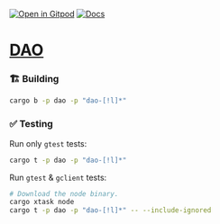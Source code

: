 [![Open in Gitpod](https://img.shields.io/badge/Open_in-Gitpod-white?logo=gitpod)](https://gitpod.io/#FOLDER=dao/https://github.com/gear-foundation/dapps)
[![Docs](https://img.shields.io/github/actions/workflow/status/gear-foundation/dapps/contracts-docs.yml?logo=rust&label=docs)](https://dapps.gear.rs/dao_io)

# [DAO](https://wiki.gear-tech.io/docs/examples/DAO)

### 🏗️ Building

```sh
cargo b -p dao -p "dao-[!l]*"
```

### ✅ Testing

Run only `gtest` tests:
```sh
cargo t -p dao -p "dao-[!l]*"
```

Run `gtest` & `gclient` tests:
```sh
# Download the node binary.
cargo xtask node
cargo t -p dao -p "dao-[!l]*" -- --include-ignored
```
